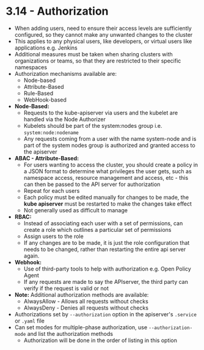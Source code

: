 # 3.14 - Authorization

- When adding users, need to ensure their access levels are sufficiently configured, so they cannot make any unwanted changes to the cluster
- This applies to any physical users, like developers, or virtual users like applications e.g. Jenkins
- Additional measures must be taken when sharing clusters with organizations or teams, so that they are restricted to their specific namespaces
- Authorization mechanisms available are:
  - Node-based
  - Attribute-Based
  - Rule-Based
  - WebHook-based
- **Node-Based:**
  - Requests to the kube-apiserver via users and the kubelet are handled  via the Node Authorizer
  - Kubelets should be part of the system:nodes group i.e. `system:node:nodename`
  - Any requests coming from a user with the name system-node and is part of the system nodes group is authorized and granted access to the apiserver
- **ABAC - Attribute-Based:**
  - For users wanting to access the cluster, you should create a policy in a JSON format to determine what privileges the user gets, such as namespace access, resource management and access, etc - this can then be passed to the API server for authorization
  - Repeat for each users
  - Each policy must be edited manually for changes to be made, the **kube apiserver** must be restarted to make the changes take effect
  - Not generally used as difficult to manage
- **RBAC:**
  - Instead of associating each user with a set of permissions, can create a role which outlines a particular set of permissions
  - Assign users to the role
  - If any changes are to be made, it is just the role configuration that needs to be changed, rather than restarting the entire api server again.
- **Webhook:**
  - Use of third-party tools to help with authorization e.g. Open Policy Agent
  - If any requests are made to say the APIserver, the third party can verify if the request is valid or not
- **Note:** Additional authorization methods are available:
  - AlwaysAllow - Allows all requests without checks
  - AlwaysDeny - Denies all requests without checks
- Authorizations set by `--authorization` option in the apiserver's `.service` or `.yaml`
file
- Can set modes for multiple-phase authorization, use `--authorization-mode` and list the authorization methods
  - Authorization will be done in the order of listing in this option
